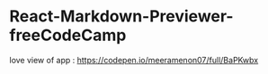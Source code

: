 # React-Markdown-Previewer-freeCodeCamp

love view of app : https://codepen.io/meeramenon07/full/BaPKwbx
